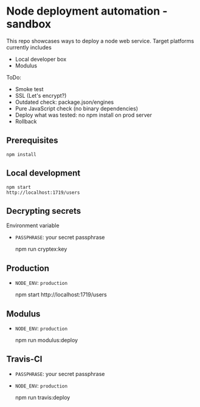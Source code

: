 Node deployment automation - sandbox
====

This repo showcases ways to deploy a node web service. Target platforms currently includes

* Local developer box
* Modulus 

ToDo:

* Smoke test
* SSL (Let's encrypt?)
* Outdated check: package.json/engines
* Pure JavaScript check (no binary dependencies)
* Deploy what was tested: no npm install on prod server
* Rollback


Prerequisites
----

    npm install


Local development
----

    npm start
    http://localhost:1719/users


Decrypting secrets
----

Environment variable

* `PASSPHRASE`: your secret passphrase


    npm run cryptex:key


Production
----

* `NODE_ENV`: `production`


    npm start
    http://localhost:1719/users


Modulus
----

* `NODE_ENV`: `production`


    npm run modulus:deploy


Travis-CI
----

* `PASSPHRASE`: your secret passphrase
* `NODE_ENV`: `production`


    npm run travis:deploy


